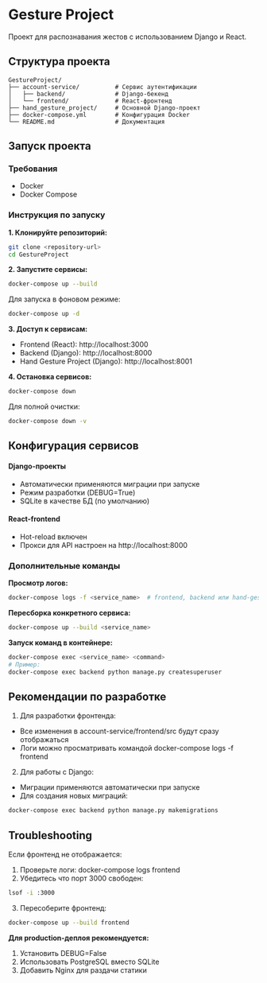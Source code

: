 # Gesture Project
Проект для распознавания жестов с использованием Django и React.

## Структура проекта
```
GestureProject/
├── account-service/          # Сервис аутентификации
│   ├── backend/              # Django-бекенд
│   └── frontend/             # React-фронтенд
├── hand_gesture_project/     # Основной Django-проект
├── docker-compose.yml        # Конфигурация Docker
└── README.md                 # Документация
```

## Запуск проекта
### Требования
- Docker
- Docker Compose

### Инструкция по запуску
**1. Клонируйте репозиторий:**
```bash
git clone <repository-url>
cd GestureProject
```
**2. Запустите сервисы:**

```bash
docker-compose up --build
```
Для запуска в фоновом режиме:

```bash
docker-compose up -d
```
**3. Доступ к сервисам:**
- Frontend (React): http://localhost:3000
- Backend (Django): http://localhost:8000
- Hand Gesture Project (Django): http://localhost:8001

**4. Остановка сервисов:**

```bash
docker-compose down
```
Для полной очистки:

```bash
docker-compose down -v
```
## Конфигурация сервисов
#### Django-проекты
- Автоматически применяются миграции при запуске
- Режим разработки (DEBUG=True)
- SQLite в качестве БД (по умолчанию)

#### React-frontend
- Hot-reload включен
- Прокси для API настроен на http://localhost:8000

### Дополнительные команды
**Просмотр логов:**

```bash
docker-compose logs -f <service_name>  # frontend, backend или hand-gesture
```

**Пересборка конкретного сервиса:**

```bash
docker-compose up --build <service_name>
```

**Запуск команд в контейнере:**

```bash
docker-compose exec <service_name> <command>
# Пример:
docker-compose exec backend python manage.py createsuperuser
```

## Рекомендации по разработке
1. Для разработки фронтенда:
- Все изменения в account-service/frontend/src будут сразу отображаться
- Логи можно просматривать командой docker-compose logs -f frontend

2. Для работы с Django:
- Миграции применяются автоматически при запуске
- Для создания новых миграций:

```bash
docker-compose exec backend python manage.py makemigrations
```

## Troubleshooting
Если фронтенд не отображается:

1. Проверьте логи: docker-compose logs frontend
2. Убедитесь что порт 3000 свободен:
```bash
lsof -i :3000
```
3. Пересоберите фронтенд:

```bash
docker-compose up --build frontend
```
**Для production-деплоя рекомендуется:**

1. Установить DEBUG=False
2. Использовать PostgreSQL вместо SQLite
3. Добавить Nginx для раздачи статики